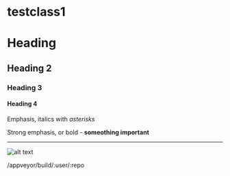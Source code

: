 # testclass1

# Heading
## Heading 2 
### Heading 3
#### Heading 4

Emphasis, italics with _asterisks_ 

Strong emphasis, or bold - **someothing important**

---
![alt text](https://www.thesprucepets.com/thmb/X4Gs6Ct7szs4W3VFiJFHwQGLlmY=/2032x1143/smart/filters:no_upscale()/JasonNastaszewskiEyeEmBritishBulldog-772f3705fb164f5db16793aa44f5115f.jpg "some text")

/appveyor/build/:user/:repo